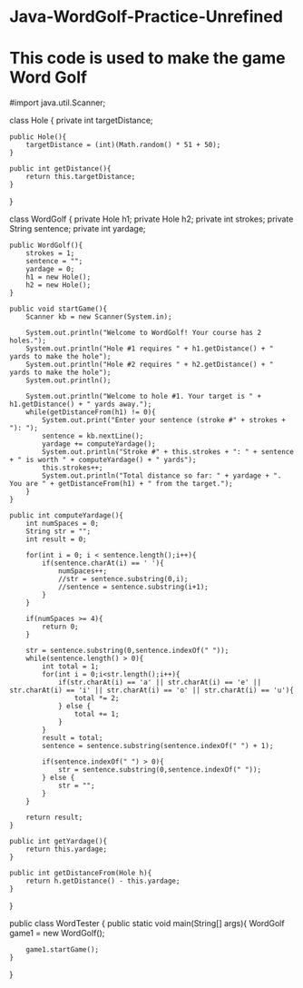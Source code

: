 # Java-WordGolf-Practice-Unrefined
# This code is used to make the game Word Golf
#import java.util.Scanner;

class Hole {
	private int targetDistance;
	
	public Hole(){
		targetDistance = (int)(Math.random() * 51 + 50);
	}

	public int getDistance(){
		return this.targetDistance;
	}
}

class WordGolf {
	private Hole h1;
	private Hole h2;
	private int strokes;
	private String sentence;
	private int yardage;

	public WordGolf(){
		strokes = 1;
		sentence = "";
		yardage = 0;
		h1 = new Hole();
		h2 = new Hole();
	}

	public void startGame(){
		Scanner kb = new Scanner(System.in);

		System.out.println("Welcome to WordGolf! Your course has 2 holes.");
		System.out.println("Hole #1 requires " + h1.getDistance() + " yards to make the hole");
		System.out.println("Hole #2 requires " + h2.getDistance() + " yards to make the hole");
		System.out.println();

		System.out.println("Welcome to hole #1. Your target is " + h1.getDistance() + " yards away.");
		while(getDistanceFrom(h1) != 0){
			System.out.print("Enter your sentence (stroke #" + strokes + "): ");
			sentence = kb.nextLine();
			yardage += computeYardage();
			System.out.println("Stroke #" + this.strokes + ": " + sentence + " is worth " + computeYardage() + " yards");
			this.strokes++;
			System.out.println("Total distance so far: " + yardage + ". You are " + getDistanceFrom(h1) + " from the target.");
		}
	}

	public int computeYardage(){
		int numSpaces = 0;
		String str = "";
		int result = 0;

		for(int i = 0; i < sentence.length();i++){
			if(sentence.charAt(i) == ' '){
				numSpaces++;
				//str = sentence.substring(0,i);
				//sentence = sentence.substring(i+1);
			}
		}

		if(numSpaces >= 4){
			return 0;
		}

		str = sentence.substring(0,sentence.indexOf(" "));
		while(sentence.length() > 0){
			int total = 1;
			for(int i = 0;i<str.length();i++){
				if(str.charAt(i) == 'a' || str.charAt(i) == 'e' || str.charAt(i) == 'i' || str.charAt(i) == 'o' || str.charAt(i) == 'u'){
					total *= 2;
				} else {
					total += 1;
				}
			}
			result = total;
			sentence = sentence.substring(sentence.indexOf(" ") + 1);
			
			if(sentence.indexOf(" ") > 0){
				str = sentence.substring(0,sentence.indexOf(" "));
			} else {
				str = ""; 
			}
		}

		return result;
	}

	public int getYardage(){
		return this.yardage;
	}

	public int getDistanceFrom(Hole h){
		return h.getDistance() - this.yardage;
	}
}

public class WordTester {
	public static void main(String[] args){
		WordGolf game1 = new WordGolf();

		game1.startGame();
	}
}
